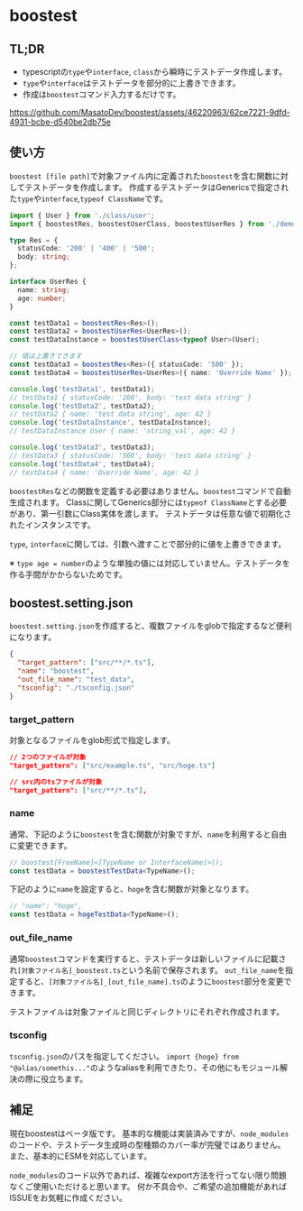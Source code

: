 # boostest

## TL;DR

- typescriptの`type`や`interface`, `class`から瞬時にテストデータ作成します。
- `type`や`interface`はテストデータを部分的に上書きできます。
- 作成は`boostest`コマンド入力するだけです。

https://github.com/MasatoDev/boostest/assets/46220963/62ce7221-9dfd-4931-bcbe-d540be2db75e


## 使い方

`boostest [file path]`で対象ファイル内に定義された`boostest`を含む関数に対してテストデータを作成します。
作成するテストデータはGenericsで指定された`type`や`interface`,`typeof ClassName`です。


```ts
import { User } from './class/user';
import { boostestRes, boostestUserClass, boostestUserRes } from './demo_test_data';

type Res = {
  statusCode: '200' | '400' | '500';
  body: string;
};

interface UserRes {
  name: string;
  age: number;
}

const testData1 = boostestRes<Res>();
const testData2 = boostestUserRes<UserRes>();
const testDataInstance = boostestUserClass<typeof User>(User);

// 値は上書きできます
const testData3 = boostestRes<Res>({ statusCode: '500' });
const testData4 = boostestUserRes<UserRes>({ name: 'Override Name' });

console.log('testData1', testData1);
// testData1 { statusCode: '200', body: 'test data string' }
console.log('testData2', testData2);
// testData2 { name: 'test data string', age: 42 }
console.log('testDataInstance', testDataInstance);
// testDataInstance User { name: 'string_val', age: 42 }

console.log('testData3', testData3);
// testData3 { statusCode: '500', body: 'test data string' }
console.log('testData4', testData4);
// testData4 { name: 'Override Name', age: 42 }
```

`boostestRes`などの関数を定義する必要はありません。`boostest`コマンドで自動生成されます。
Classに関してGenerics部分には`typeof ClassName`とする必要があり、第一引数にClass実体を渡します。
テストデータは任意な値で初期化されたインスタンスです。

`type`, `interface`に関しては、引数へ渡すことで部分的に値を上書きできます。

※ `type age = number`のような単独の値には対応していません。テストデータを作る手間がかからないためです。


## boostest.setting.json

`boostest.setting.json`を作成すると、複数ファイルをglobで指定するなど便利になります。

```json
{
  "target_pattern": ["src/**/*.ts"],
  "name": "boostest",
  "out_file_name": "test_data",
  "tsconfig": "./tsconfig.json"
}
```


### target_pattern

対象となるファイルをglob形式で指定します。

```json
// 2つのファイルが対象
"target_pattern": ["src/example.ts", "src/hoge.ts"]

// src内のtsファイルが対象
"target_pattern": ["src/**/*.ts"],
```

### name

通常、下記のように`boostest`を含む関数が対象ですが、`name`を利用すると自由に変更できます。

```ts
// boostest[FreeName]<[TypeName or InterfaceName]>();
const testData = boostestTestData<TypeName>();
```

下記のように`name`を設定すると、`hoge`を含む関数が対象となります。

```ts
// "name": "hoge",
const testData = hogeTestData<TypeName>();
```

### out_file_name

通常`boostest`コマンドを実行すると、テストデータは新しいファイルに記載され`[対象ファイル名]_boostest.ts`という名前で保存されます。
`out_file_name`を指定すると、`[対象ファイル名]_[out_file_name].ts`のように`boostest`部分を変更できます。

テストファイルは対象ファイルと同じディレクトリにそれぞれ作成されます。

### tsconfig

`tsconfig.json`のパスを指定してください。
`import {hoge} from "@alias/somethis..."`のようなaliasを利用できたり、その他にもモジュール解決の際に役立ちます。


## 補足

現在boostestはベータ版です。
基本的な機能は実装済みですが、`node_modules`のコードや、テストデータ生成時の型種類のカバー率が完璧ではありません。
また、基本的にESMを対応しています。

`node_modules`のコード以外であれば、複雑なexport方法を行ってない限り問題なくご使用いただけると思います。
何か不具合や、ご希望の追加機能があればISSUEをお気軽に作成ください。
